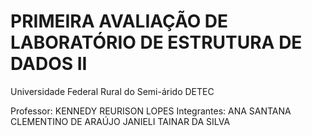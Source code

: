 # PRIMEIRA AVALIAÇÃO DE LABORATÓRIO DE ESTRUTURA DE DADOS II

Universidade Federal Rural do Semi-árido
DETEC

Professor: KENNEDY REURISON LOPES
Integrantes: ANA SANTANA CLEMENTINO DE ARAÚJO
             JANIELI TAINAR DA SILVA

